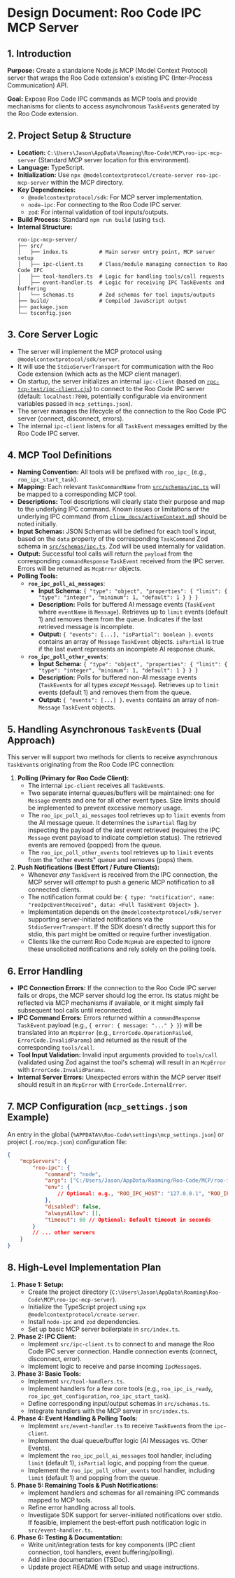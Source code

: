 # Design Document: Roo Code IPC MCP Server

## 1. Introduction

**Purpose:** Create a standalone Node.js MCP (Model Context Protocol) server that wraps the Roo Code extension's existing IPC (Inter-Process Communication) API.

**Goal:** Expose Roo Code IPC commands as MCP tools and provide mechanisms for clients to access asynchronous `TaskEvent`s generated by the Roo Code extension.

## 2. Project Setup & Structure

- **Location:** `C:\Users\Jason\AppData\Roaming\Roo-Code\MCP\roo-ipc-mcp-server` (Standard MCP server location for this environment).
- **Language:** TypeScript.
- **Initialization:** Use `npx @modelcontextprotocol/create-server roo-ipc-mcp-server` within the MCP directory.
- **Key Dependencies:**
    - `@modelcontextprotocol/sdk`: For MCP server implementation.
    - `node-ipc`: For connecting to the Roo Code IPC server.
    - `zod`: For internal validation of tool inputs/outputs.
- **Build Process:** Standard `npm run build` (using `tsc`).
- **Internal Structure:**
    ```
    roo-ipc-mcp-server/
    ├── src/
    │   ├── index.ts          # Main server entry point, MCP server setup
    │   ├── ipc-client.ts     # Class/module managing connection to Roo Code IPC
    │   ├── tool-handlers.ts  # Logic for handling tools/call requests
    │   ├── event-handler.ts  # Logic for receiving IPC TaskEvents and buffering
    │   └── schemas.ts        # Zod schemas for tool inputs/outputs
    ├── build/                # Compiled JavaScript output
    ├── package.json
    └── tsconfig.json
    ```

## 3. Core Server Logic

- The server will implement the MCP protocol using `@modelcontextprotocol/sdk/server`.
- It will use the `StdioServerTransport` for communication with the Roo Code extension (which acts as the MCP client manager).
- On startup, the server initializes an internal `ipc-client` (based on [`rpc-tcp-test/ipc-client.cjs`](rpc-tcp-test/ipc-client.cjs:0)) to connect to the Roo Code IPC server (default: `localhost:7800`, potentially configurable via environment variables passed in `mcp_settings.json`).
- The server manages the lifecycle of the connection to the Roo Code IPC server (connect, disconnect, errors).
- The internal `ipc-client` listens for all `TaskEvent` messages emitted by the Roo Code IPC server.

## 4. MCP Tool Definitions

- **Naming Convention:** All tools will be prefixed with `roo_ipc_` (e.g., `roo_ipc_start_task`).
- **Mapping:** Each relevant `TaskCommandName` from [`src/schemas/ipc.ts`](src/schemas/ipc.ts:22) will be mapped to a corresponding MCP tool.
- **Descriptions:** Tool descriptions will clearly state their purpose and map to the underlying IPC command. Known issues or limitations of the underlying IPC command (from [`cline_docs/activeContext.md`](cline_docs/activeContext.md:0)) should be noted initially.
- **Input Schemas:** JSON Schemas will be defined for each tool's input, based on the `data` property of the corresponding `TaskCommand` Zod schema in [`src/schemas/ipc.ts`](src/schemas/ipc.ts:52). Zod will be used internally for validation.
- **Output:** Successful tool calls will return the `payload` from the corresponding `commandResponse` `TaskEvent` received from the IPC server. Errors will be returned as `McpError` objects.
- **Polling Tools:**
    - **`roo_ipc_poll_ai_messages`**:
        - **Input Schema:** `{ "type": "object", "properties": { "limit": { "type": "integer", "minimum": 1, "default": 1 } } }`
        - **Description:** Polls for buffered AI message events (`TaskEvent` where `eventName` is `Message`). Retrieves up to `limit` events (default 1) and removes them from the queue. Indicates if the last retrieved message is incomplete.
        - **Output:** `{ "events": [...], "isPartial": boolean }`. `events` contains an array of `Message` `TaskEvent` objects. `isPartial` is true if the last event represents an incomplete AI response chunk.
    - **`roo_ipc_poll_other_events`**:
        - **Input Schema:** `{ "type": "object", "properties": { "limit": { "type": "integer", "minimum": 1, "default": 1 } } }`
        - **Description:** Polls for buffered non-AI message events (`TaskEvent`s for all types _except_ `Message`). Retrieves up to `limit` events (default 1) and removes them from the queue.
        - **Output:** `{ "events": [...] }`. `events` contains an array of non-`Message` `TaskEvent` objects.

## 5. Handling Asynchronous `TaskEvent`s (Dual Approach)

This server will support two methods for clients to receive asynchronous `TaskEvent`s originating from the Roo Code IPC connection:

1.  **Polling (Primary for Roo Code Client):**
    - The internal `ipc-client` receives all `TaskEvent`s.
    - Two separate internal queues/buffers will be maintained: one for `Message` events and one for all other event types. Size limits should be implemented to prevent excessive memory usage.
    - The `roo_ipc_poll_ai_messages` tool retrieves up to `limit` events from the AI message queue. It determines the `isPartial` flag by inspecting the payload of the _last_ event retrieved (requires the IPC `Message` event payload to indicate completion status). The retrieved events are removed (popped) from the queue.
    - The `roo_ipc_poll_other_events` tool retrieves up to `limit` events from the "other events" queue and removes (pops) them.
2.  **Push Notifications (Best Effort / Future Clients):**
    - Whenever _any_ `TaskEvent` is received from the IPC connection, the MCP server will _attempt_ to push a generic MCP notification to all connected clients.
    - The notification format could be: `{ type: "notification", name: "rooIpcEventReceived", data: <Full TaskEvent Object> }`.
    - Implementation depends on the `@modelcontextprotocol/sdk/server` supporting server-initiated notifications via the `StdioServerTransport`. If the SDK doesn't directly support this for stdio, this part might be omitted or require further investigation.
    - Clients like the current Roo Code `McpHub` are expected to ignore these unsolicited notifications and rely solely on the polling tools.

## 6. Error Handling

- **IPC Connection Errors:** If the connection to the Roo Code IPC server fails or drops, the MCP server should log the error. Its status might be reflected via MCP mechanisms if available, or it might simply fail subsequent tool calls until reconnected.
- **IPC Command Errors:** Errors returned within a `commandResponse` `TaskEvent` payload (e.g., `{ error: { message: "..." } }`) will be translated into an `McpError` (e.g., `ErrorCode.OperationFailed`, `ErrorCode.InvalidParams`) and returned as the result of the corresponding `tools/call`.
- **Tool Input Validation:** Invalid input arguments provided to `tools/call` (validated using Zod against the tool's schema) will result in an `McpError` with `ErrorCode.InvalidParams`.
- **Internal Server Errors:** Unexpected errors within the MCP server itself should result in an `McpError` with `ErrorCode.InternalError`.

## 7. MCP Configuration (`mcp_settings.json` Example)

An entry in the global (`%APPDATA%\Roo-Code\settings\mcp_settings.json`) or project (`.roo/mcp.json`) configuration file:

```json
{
	"mcpServers": {
		"roo-ipc": {
			"command": "node",
			"args": ["C:/Users/Jason/AppData/Roaming/Roo-Code/MCP/roo-ipc-mcp-server/build/index.js"],
			"env": {
				// Optional: e.g., "ROO_IPC_HOST": "127.0.0.1", "ROO_IPC_PORT": "7800"
			},
			"disabled": false,
			"alwaysAllow": [],
			"timeout": 60 // Optional: Default timeout in seconds
		}
		// ... other servers
	}
}
```

## 8. High-Level Implementation Plan

1.  **Phase 1: Setup:**
    - Create the project directory (`C:\Users\Jason\AppData\Roaming\Roo-Code\MCP\roo-ipc-mcp-server`).
    - Initialize the TypeScript project using `npx @modelcontextprotocol/create-server`.
    - Install `node-ipc` and `zod` dependencies.
    - Set up basic MCP server boilerplate in `src/index.ts`.
2.  **Phase 2: IPC Client:**
    - Implement `src/ipc-client.ts` to connect to and manage the Roo Code IPC server connection. Handle connection events (connect, disconnect, error).
    - Implement logic to receive and parse incoming `IpcMessage`s.
3.  **Phase 3: Basic Tools:**
    - Implement `src/tool-handlers.ts`.
    - Implement handlers for a few core tools (e.g., `roo_ipc_is_ready`, `roo_ipc_get_configuration`, `roo_ipc_start_task`).
    - Define corresponding input/output schemas in `src/schemas.ts`.
    - Integrate handlers with the MCP server in `src/index.ts`.
4.  **Phase 4: Event Handling & Polling Tools:**
    - Implement `src/event-handler.ts` to receive `TaskEvent`s from the `ipc-client`.
    - Implement the dual queue/buffer logic (AI Messages vs. Other Events).
    - Implement the `roo_ipc_poll_ai_messages` tool handler, including `limit` (default 1), `isPartial` logic, and popping from the queue.
    - Implement the `roo_ipc_poll_other_events` tool handler, including `limit` (default 1) and popping from the queue.
5.  **Phase 5: Remaining Tools & Push Notifications:**
    - Implement handlers and schemas for all remaining IPC commands mapped to MCP tools.
    - Refine error handling across all tools.
    - Investigate SDK support for server-initiated notifications over stdio. If feasible, implement the best-effort push notification logic in `src/event-handler.ts`.
6.  **Phase 6: Testing & Documentation:**
    - Write unit/integration tests for key components (IPC client connection, tool handlers, event buffering/polling).
    - Add inline documentation (TSDoc).
    - Update project README with setup and usage instructions.
